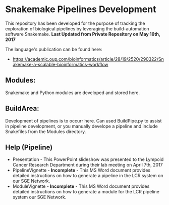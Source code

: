 # Snakemake Pipelines Development
This repository has been developed for the purpose of tracking the exploration of 
biological pipelines by leveraging the build-automation software Snakemake.
**Last Updated from Private Repository on May 16th, 2017**

The language's publication can be found here:
* https://academic.oup.com/bioinformatics/article/28/19/2520/290322/Snakemake-a-scalable-bioinformatics-workflow

## Modules:
Snakemake and Python modules are developed and stored here. 

## BuildArea:
Development of pipelines is to occurr here. Can used BuildPipe.py to assist in pipeline development, or
you manually develope a pipeline and include Snakefiles from the Modules directory. 

## Help (Pipeline)
* Presentation - This PowerPoint slideshow was presented to the Lympoid Cancer Research Department during their lab meeting on April 7th, 2017
* PipelineVignette -  **Incomplete** - This MS Word document provides detailed instructions on how to generate a pipeline in the LCR system on our SGE Network.
* ModuleVignette - **Incomplete** - This MS Word document provides detailed instructions 
on how to generate a module for the LCR pipeline system our SGE Network.
